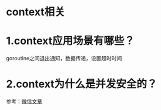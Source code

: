 # context相关

# 1.context应用场景有哪些？

goroutine之间退出通知，数据传递，设置超时时间


# 2.context为什么是并发安全的？

参考：[微信文章](https://mp.weixin.qq.com/s/L1jCsSP55E1QCjBGfZFirw)